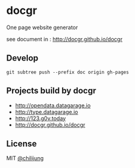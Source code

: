 # docgr

One page website generator

see document in : http://docgr.github.io/docgr

## Develop

```
git subtree push --prefix doc origin gh-pages
```

## Projects build by docgr

- http://opendata.datagarage.io
- http://type.datagarage.io
- http://123.g0v.today
- http://docgr.github.io/docgr



## License

MIT [@chilijung](http://github.com/chilijung)
